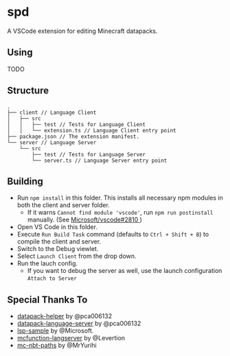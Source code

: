 # spd

A VSCode extension for editing Minecraft datapacks.

## Using

TODO

## Structure

```
.
├── client // Language Client
│   ├── src
│   │   ├── test // Tests for Language Client
│   │   └── extension.ts // Language Client entry point
├── package.json // The extension manifest.
└── server // Language Server
    └── src
        ├── test // Tests for Language Server
        └── server.ts // Language Server entry point
```

## Building

- Run `npm install` in this folder. This installs all necessary npm modules in both the client and server folder.
    - If it warns `Cannot find module 'vscode'`, run `npm run postinstall` manually. (See [Microsoft/vscode#2810
](https://github.com/Microsoft/vscode/issues/2810))
- Open VS Code in this folder.
- Execute `Run Build Task` command (defaults to `Ctrl + Shift + B`) to compile the client and server.
- Switch to the Debug viewlet.
- Select `Launch Client` from the drop down.
- Run the lauch config.
    - If you want to debug the server as well, use the launch configuration `Attach to Server`

## Special Thanks To

- [datapack-helper](https://github.com/pca006132/datapack-helper) by @pca006132
- [datapack-language-server](https://github.com/pca006132/datapack-language-server) by @pca006132
- [lsp-sample](https://github.com/Microsoft/vscode-extension-samples/tree/master/lsp-sample) by @Microsoft.
- [mcfunction-langserver](https://github.com/Levertion/mcfunction-langserver) by @Levertion
- [mc-nbt-paths](https://github.com/MrYurihi/mc-nbt-paths) by @MrYurihi